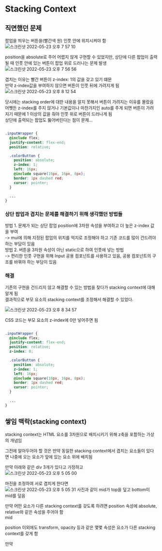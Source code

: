 # Stacking Context

## 직면했던 문제  

팝업을 띄우는 버튼을(빨간색 원) 인풋 안에 위치시켜야 함  
![스크린샷 2022-05-23 오후 7 57 10](https://user-images.githubusercontent.com/103919739/169805388-bbb3bee5-07ce-426b-b32d-22e92ea78278.png)  

position을 absolute로 주어 어렵지 않게 구현할 수 있었지만, 상단에 다른 팝업이 출력될 때 인풋 안에 있는 버튼이 팝업 위로 드러나는 문제 발생
![스크린샷 2022-05-23 오후 7 56 56](https://user-images.githubusercontent.com/103919739/169806501-300fbf2e-b599-461e-9e49-b00b1150a688.png)  

겹치는 이유는 빨간 버튼이 z-index: 1의 값을 갖고 있기 떄문  
만약 z-index값을 부여하지 않으면 버튼이 인풋 뒤에 가려지게 됨  
![스크린샷 2022-05-23 오후 8 12 54](https://user-images.githubusercontent.com/103919739/169807171-6667ed6d-f852-4d26-8c09-bb4b027444cf.png)  

당시에는 stacking order에 대한 내용을 알지 못해서 버튼이 가려지는 이유를 몰랐음  
어쨋든 z-index를 주지 않거나 기본값이나 마찬가지인 auto를 주게 되면 버튼이 가려지기 때문에 1 이상의 값을 줘야 인풋 위로 버튼이 드러나게 됨  
상단에 출력되는 팝업도 뚫어버린다는 점이 문제...   

```css

.inputWrapper {
  @include flex;
  justify-content: flex-end;
  position: relative;

  .colorButton {
    position: absolute;
    z-index: 1;
    left: 16px;
    @include square(16px, 16px, 8px);
    border: 1px dashed red;
    cursor: pointer;
  }
    
  ...
}


```

### 상단 팝업과 겹치는 문제를 해결하기 위해 생각했던 방법들  

방법 1. 문제가 되는 상단 팝업 position에 3차원 속성을 부여하고 더 높은 z-index 값을 부여  
-> mui에 의해 지정된 팝업의 위치를 억지로 조정해야 하고 기존 코드를 많이 건드려야 하는 부담이 있음  
방법 2. 버튼을 3차원 속성이 아닌 static으로 하여 인풋에 넣는 방법  
-> 편리한 인풋 구현을 위해 Input 공용 컴포넌트를 사용하고 있음, 공용 컴포넌트의 구조를 바꿔야 하는 부담이 있음  

### 해결

기존의 구현을 건드리지 않고 해결할 수 있는 방법을 찾다가 stacking context에 대해 알게 됨  
결과적으로 부모 요소의 stacking context를 조정해서 해결할 수 있었다.  

![스크린샷 2022-05-23 오후 8 34 57](https://user-images.githubusercontent.com/103919739/169810646-0ecb407e-ff01-48d2-a4e6-050a26d8d7d5.png)

CSS 코드는 부모 요소의 z-index에 0만 넣어주면 됨  

```css

.inputWrapper {
  @include flex;
  justify-content: flex-end;
  position: relative;
  z-index: 0;

  .colorButton {
    position: absolute;
    z-index: 1;
    left: 16px;
    @include square(16px, 16px, 8px);
    border: 1px dashed red;
    cursor: pointer;
  }
    
  ...
}

```

## 쌓임 맥락(stacking context)  

stacking context는 HTML 요소를 3차원으로 배치시키기 위해 z축을 포함하는 가상의 개념임  

그전에 알아두어야 할 것은 만약 동일한 stacking context에서 겹치는 요소들이 있다면 나중에 오는 요소가 앞에 있는 요소 위에 배치됨  

만약 아래와 같은 div 3개가 있다고 가정하고  
![스크린샷 2022-05-23 오후 5 05 00](https://user-images.githubusercontent.com/103919739/169812370-61d6c91e-32a7-462f-a12b-7a0f76a9d9c1.png)  

마진을 조정하여 서로 겹치게 한다면  
![스크린샷 2022-05-23 오후 5 05 31](https://user-images.githubusercontent.com/103919739/169812598-4fa58fab-5f31-4edd-b853-b6d80757c516.png) 
사진과 같이 mid가 top을 덮고 bottom이 mid를 덮음  

만약 어떤 요소가 다른 stacking context를 갖도록 하려면 position 속성에 absolute, relative와 같은 속성을 주어야 함  
mid


position 이외에도 transform, opacity 등과 같은 몇몇 속성은 요소가 다른 stacking context를 갖게 함  

만약 










